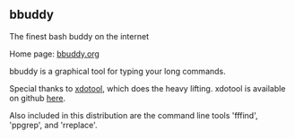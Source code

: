 ## bbuddy

The finest bash buddy on the internet

Home page: [bbuddy.org](http://bbuddy.org)

bbuddy is a graphical tool for typing your long commands.

Special thanks to [xdotool](https://www.semicomplete.com/projects/xdotool/), which does the heavy lifting.
xdotool is available on github [here](https://github.com/jordansissel/xdotool).

Also included in this distribution are the command line tools 'fffind', 'ppgrep', and 'rreplace'.
